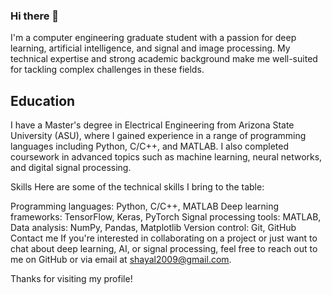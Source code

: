 ### Hi there 👋

I'm a computer engineering graduate student with a passion for deep learning, artificial intelligence, and signal and image processing. My technical expertise and strong academic background make me well-suited for tackling complex challenges in these fields.

## Education
I have a Master's degree in Electrical Engineering from Arizona State University (ASU), where I gained experience in a range of programming languages including Python, C/C++, and MATLAB. I also completed coursework in advanced topics such as machine learning, neural networks, and digital signal processing.

Skills
Here are some of the technical skills I bring to the table:

Programming languages: Python, C/C++, MATLAB
Deep learning frameworks: TensorFlow, Keras, PyTorch
Signal processing tools: MATLAB,
Data analysis: NumPy, Pandas, Matplotlib
Version control: Git, GitHub
Contact me
If you're interested in collaborating on a project or just want to chat about deep learning, AI, or signal processing, feel free to reach out to me on GitHub or via email at shayal2009@gmail.com.

Thanks for visiting my profile!




<!--
**shayal01/shayal01** is a ✨ _special_ ✨ repository because its `README.md` (this file) appears on your GitHub profile.

Here are some ideas to get you started:

- 🔭 I’m currently working on ...
- 🌱 I’m currently learning ...
- 👯 I’m looking to collaborate on ...
- 🤔 I’m looking for help with ...
- 💬 Ask me about ...
- 📫 How to reach me: ...
- 😄 Pronouns: ...
- ⚡ Fun fact: ...
-->
